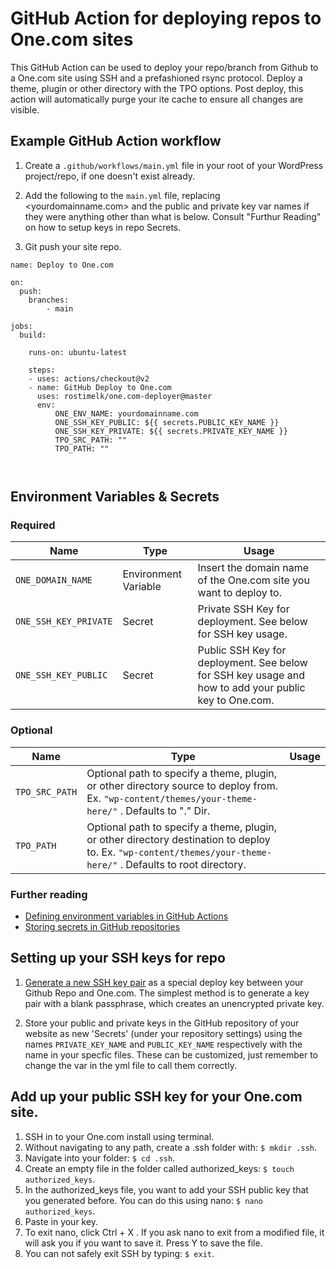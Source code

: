 # GitHub Action for deploying repos to One.com sites

This GitHub Action can be used to deploy your repo/branch from Github to a One.com site using SSH and a prefashioned rsync protocol. Deploy a theme, plugin or other directory with the TPO options. Post deploy, this action will automatically purge your ite cache to ensure all changes are visible.

## Example GitHub Action workflow

1. Create a `.github/workflows/main.yml` file in your root of your WordPress project/repo, if one doesn't exist already.

2. Add the following to the `main.yml` file, replacing <yourdomainname.com> and the public and private key var names if they were anything other than what is below. Consult "Furthur Reading" on how to setup keys in repo Secrets.

3. Git push your site repo.

```
name: Deploy to One.com

on:
  push:
    branches:
        - main

jobs:
  build:

    runs-on: ubuntu-latest

    steps:
    - uses: actions/checkout@v2
    - name: GitHub Deploy to One.com
      uses: rostimelk/one.com-deployer@master
      env:
          ONE_ENV_NAME: yourdomainname.com
          ONE_SSH_KEY_PUBLIC: ${{ secrets.PUBLIC_KEY_NAME }}
          ONE_SSH_KEY_PRIVATE: ${{ secrets.PRIVATE_KEY_NAME }}
          TPO_SRC_PATH: ""
          TPO_PATH: ""



```

## Environment Variables & Secrets

### Required

| Name                  | Type                 | Usage                                                                                                 |
| --------------------- | -------------------- | ----------------------------------------------------------------------------------------------------- |
| `ONE_DOMAIN_NAME`     | Environment Variable | Insert the domain name of the One.com site you want to deploy to.                                     |
| `ONE_SSH_KEY_PRIVATE` | Secret               | Private SSH Key for deployment. See below for SSH key usage.                                          |
| `ONE_SSH_KEY_PUBLIC`  | Secret               | Public SSH Key for deployment. See below for SSH key usage and how to add your public key to One.com. |

### Optional

| Name           | Type                                                                                                                                                            | Usage |
| -------------- | --------------------------------------------------------------------------------------------------------------------------------------------------------------- | ----- |
| `TPO_SRC_PATH` | Optional path to specify a theme, plugin, or other directory source to deploy from. Ex. `"wp-content/themes/your-theme-here/"` . Defaults to "." Dir.           |
| `TPO_PATH`     | Optional path to specify a theme, plugin, or other directory destination to deploy to. Ex. `"wp-content/themes/your-theme-here/"` . Defaults to root directory. |

### Further reading

-   [Defining environment variables in GitHub Actions](https://developer.github.com/actions/creating-github-actions/accessing-the-runtime-environment/#environment-variables)
-   [Storing secrets in GitHub repositories](https://developer.github.com/actions/managing-workflows/storing-secrets/)

## Setting up your SSH keys for repo

1. [Generate a new SSH key pair](https://help.github.com/articles/generating-a-new-ssh-key-and-adding-it-to-the-ssh-agent/) as a special deploy key between your Github Repo and One.com. The simplest method is to generate a key pair with a blank passphrase, which creates an unencrypted private key.

2. Store your public and private keys in the GitHub repository of your website as new 'Secrets' (under your repository settings) using the names `PRIVATE_KEY_NAME` and `PUBLIC_KEY_NAME` respectively with the name in your specfic files. These can be customized, just remember to change the var in the yml file to call them correctly.

## Add up your public SSH key for your One.com site.

1. SSH in to your One.com install using terminal.
2. Without navigating to any path, create a .ssh folder with: `$ mkdir .ssh`.
3. Navigate into your folder: `$ cd .ssh`.
4. Create an empty file in the folder called authorized_keys: `$ touch authorized_keys`.
5. In the authorized_keys file, you want to add your SSH public key that you generated before. You can do this using nano: `$ nano authorized_keys`.
6. Paste in your key.
7. To exit nano, click Ctrl + X . If you ask nano to exit from a modified file, it will ask you if you want to save it. Press Y to save the file.
8. You can not safely exit SSH by typing: `$ exit`.
